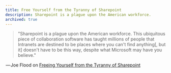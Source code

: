 ```yaml
---
title: Free Yourself from the Tyranny of Sharepoint
description: Sharepoint is a plague upon the American workforce.
archived: true
---
```


> "Sharepoint is a plague upon the American workforce. This ubiquitous piece of collaboration software has taught millions of people that Intranets are destined to be places where you can't find anything[, but it] doesn't have to be this way, despite what Microsoft may have you believe."

 — Joe Flood on [Freeing Yourself from the Tyranny of Sharepoint](http://joeflood.com/2012/05/10/free-yourself-from-the-tyranny-of-sharepoint/)
